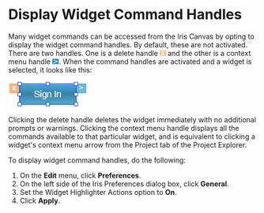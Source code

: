                          


Display Widget Command Handles
==============================

Many widget commands can be accessed from the Iris Canvas by opting to display the widget command handles. By default, these are not activated. There are two handles. One is a delete handle ![](Resources/Images/WidgetDeleteHandle.png) and the other is a context menu handle ![](Resources/Images/RightContextMenuArrow.png). When the command handles are activated and a widget is selected, it looks like this:

![](Resources/Images/WidgetCommandHandlesExample.png)

Clicking the delete handle deletes the widget immediately with no additional prompts or warnings. Clicking the context menu handle displays all the commands available to that particular widget, and is equivalent to clicking a widget's context menu arrow from the Project tab of the Project Explorer.

To display widget command handles, do the following:

1.  On the **Edit** menu, click **Preferences**.
2.  On the left side of the Iris Preferences dialog box, click **General**.
3.  Set the Widget Highlighter Actions option to **On**.
4.  Click **Apply**.

